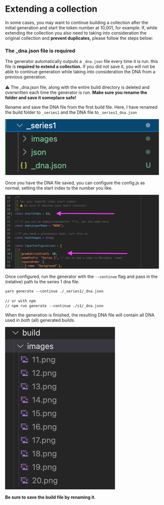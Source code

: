 # Extending a collection

In some cases, you may want to continue building a collection after the initial generation and start the token number at 10,001, for example. If, while extending the collection you also need to taking into consideration the original collection and **prevent duplicates,** please follow the steps below:



### The \_dna.json file is required

The generator automatically outputs a `_dna.json` file every time it is run. this file is **required to extend a collection.** If you did not save it, you will not be able to continue generation while taking into consideration the DNA from a previous generation.\
\
⚠️ The \_dna.json file, along with the entire build directory is deleted and overwritten each time the generator is run. **Make sure you rename the folder and save it someplace safe!**



Rename and save the DNA file from the first build file. Here, I have renamed the build folder to `_series1` and the DNA file to `_series1_dna.json`

![](<.gitbook/assets/image (2).png>)

Once you have the DNA file saved, you can configure the config.js as normal, setting the start index to the number you like.

![startIndex is the number the first generated images/json will start at. growEditionSizeTo determines how many will be generated.](<.gitbook/assets/Screen Shot 2022-02-21 at 9.53.59 AM.png>)

Once configured, run the generator with the `--continue` flag and pass in the (relative) path to the series 1 dna file.

```
yarn generate --continue ./_series1/_dna.json

// or with npm
// npm run generate --continue ./s1/_dna.json
```

When the generation is finished, the resulting DNA file will contain all DNA used in _both_ (all) generated builds.&#x20;

![](<.gitbook/assets/image (1).png>)

**Be sure to save the build file by renaming it.**
